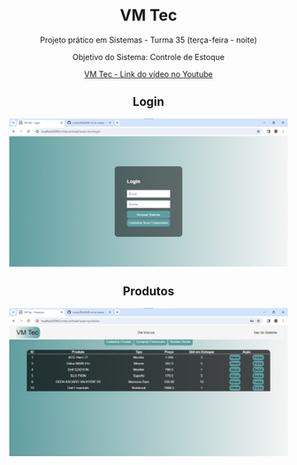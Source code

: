 <h1 align="center">VM Tec</h1>
<p align="center">Projeto prático em Sistemas - Turma 35 (terça-feira - noite)</p>
<p align="center">Objetivo do Sistema: Controle de Estoque</p>

<div align="center">
  
[VM Tec - Link do vídeo no Youtube](https://youtu.be/Atat067Pf8o)

</div>

<h2 align="center">Login</h2>
<img src="VMTecLogin.png">

<h2 align="center">Produtos</h2>
<img src="VMTecProdutos.png">
